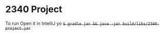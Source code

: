 # 2340 Project
To run
Open it in IntelliJ yo
~~````$ gradle jar && java -jar build/libs/2340-project.jar````~~

